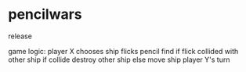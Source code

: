 # pencilwars
release

game logic:
player X
  chooses ship
  flicks pencil
  find if flick collided with other ship
  if collide
   destroy other ship
  else
   move ship
player Y's turn
